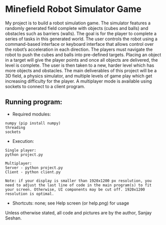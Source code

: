 # Minefield Robot Simulator Game 

My project is to build a robot simulation game. The simulator features a randomly generated field complete with objects (cubes and balls) and obstacles such as barriers (walls). The goal is for the player to complete a series of tasks in this generated world. The user controls the robot using a command-based interface or keyboard interface that allows control over the robot’s acceleration in each direction. The players must navigate the robot to push the cubes and balls into pre-defined targets. Placing an object in a target will give the player points and once all objects are delivered, the level is complete. The user is then taken to a new, harder level which has more objects and obstacles.
The main deliverables of this project will be a 3D field, a physics simulator, and multiple levels of game play which get increasing difficulty for the player. A multiplayer mode is available using sockets to connect to a client program.

## Running program:
* Required modules:
```
numpy (pip install numpy)
threading
sockets
```
* Execution:
```
Single player:
python project.py

Multiplayer:
Server - python project.py
Client - python client.py

Note: if your display is smaller than 1920x1200 px resolution, you need to adjust the last line of code in the main program(s) to fit your screen. Otherwise, UI components may be cut off. 1920x1200 resolution is optimal.
```

* Shortcuts: none; see Help screen (or help.png) for usage


Unless otherwise stated, all code and pictures are by the author, Sanjay Seshan.